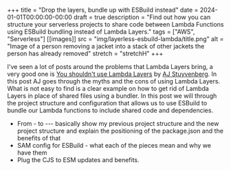 +++
title = "Drop the layers, bundle up with ESBuild instead"
date = 2024-01-01T00:00:00-00:00
draft = true
description = "Find out how you can structure your serverless projects to share code between Lambda Functions using ESBuild bundling instead of Lambda Layers."
tags = ["AWS", "Serverless"]
[[images]]
  src = "img/layerless-esbuild-lambda/title.png"
  alt = "Image of a person removing a jacket into a stack of other jackets the person has already removed"
  stretch = "stretchH"
+++

I've seen a lot of posts around the problems that Lambda Layers bring, a very good one is [You shouldn't use Lambda Layers](https://aaronstuyvenberg.com/posts/why-you-should-not-use-lambda-layers) by [AJ Stuyvenberg](https://twitter.com/astuyve). In this post AJ goes through the myths and the cons of using Lambda Layers. What is not easy to find is a clear example on how to get rid of Lambda Layers in place of shared files using a bundler. In this post we will through the project structure and configuration that allows us to use ESBuild to bundle our Lambda functions to include shared code and dependencies.

* From - to --- basically show my previous project structure and the new project structure and explain the positioning of the package.json and the benefits of that
* SAM config for ESBuild - what each of the pieces mean and why we have them
* Plug the CJS to ESM updates and benefits.



